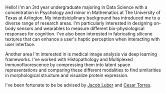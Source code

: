 Hello! I'm an 3rd year undergraduate majoring in Data Science with a concentration in Psychology and minor in Mathematics at The University of Texas at Arlington. My interdsiciplinary background has introduced me to a diverse range of research areas. I'm particularly interested in designing on-body sensors and wearables to measure different bio-physiological responses for cognition. I've also been interested in fabricating silicone textures that can enhance a user's haptic perception when interacting with user interface. 

Another area I'm interested in is medical image analysis via deep learning frameworks. I've worked with Histopathology and Multiplexed Immunofluorescence by compressing them into latent space representations and comparing these different modalities to find similarities in morphological structure and visualize protein expression. 

I've been fortunate to be be advised by [Jacob Luber](https://luberlab.org/) and [Cesar Torres](https://hybridatelier.uta.edu/).